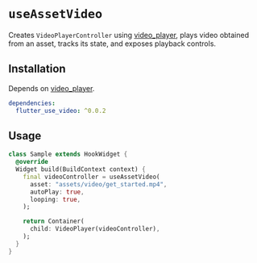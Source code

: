 # `useAssetVideo`

Creates `VideoPlayerController` using [video_player](https://pub.dev/packages/video_player), plays video obtained from an asset, tracks its state, and exposes playback controls.

## Installation

Depends on [video_player](https://pub.dev/packages/video_player).

```yaml
dependencies:
  flutter_use_video: ^0.0.2
```

## Usage

```dart
class Sample extends HookWidget {
  @override
  Widget build(BuildContext context) {
    final videoController = useAssetVideo(
      asset: "assets/video/get_started.mp4",
      autoPlay: true,
      looping: true,
    );

    return Container(
      child: VideoPlayer(videoController),
    );
  }
}
```
